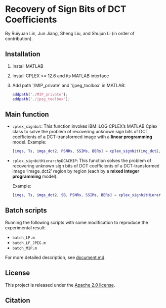 # Recovery of Sign Bits of DCT Coefficients

By Ruiyuan Lin, Jun Jiang, Sheng Liu, and Shujun Li (in order of contribution).

## Installation

1. Install MATLAB

2. Install CPLEX >= 12.6 and its MATLAB interface

3. Add path '/MIP_private' and '/jpeg_toolbox' in MATLAB:

   ```matlab
   addpath('./MIP_private');
   addpath('./jpeg_toolbox');
   ```

## Main function

- `cplex_signbit`: This function invokes IBM ILOG CPLEX’s MATLAB Cplex class to solve the problem of recovering unknown sign bits of DCT coefficients of a DCT-transformed image with a **linear programming** model. 
  Example:

  ```matlab
  [imgs, Ts, imgs_dct2, PSNRs, SSIMs, BERs] = cplex_signbit(img_dct2, mask, DCpre_mode, DCTabs_min, relaxX, relaxZ, recovery_method, bDClevelshifted, H, W, Xmax)
  ```

- `cplex_signbitHierarchyDCACMIP`: This function solves the problem of recovering unknown sign bits of DCT coefficients of a DCT-transformed image ‘image_dct2’ region by region (each by a **mixed integer programming** model).

  Example:

  ```matlab
  [imgs, Ts, imgs_dct2, SB, PSNRs, SSIMs, BERs] = cplex_signbitHierarchyDCACMIP(img_dct2, mask, regionSize_H, regionSize_W, DCpred_mode, DCdepend, relaxXBound, relaxZBound, DCpassByRegion, DCTabs_min, timeLimit, relatGap, DCpass_method, recovery_method, relaxXBound_LP, relaxZBound_LP, bDClevelshifted, H, W, Xmax, fileLabel)
  ```

## Batch scripts

Running the following scripts with some modification to reproduce the experimental result:

- `batch_LP.m`
- `batch_LP_JPEG.m`
- `batch_MIP.m`

For more detailed description, see [document.md](/document.md).

## License

This project is released under the [Apache 2.0 license](LICENSE).

## Citation
<To be added>
